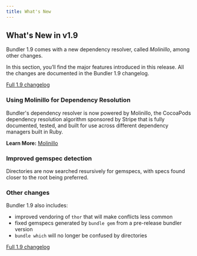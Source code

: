 ```yaml
---
title: What's New
---
```


## What's New in v1.9

Bundler 1.9 comes with a new dependency resolver, called _Molinillo_, among other changes.

In this section, you’ll find the major features introduced in this release. All the changes are documented in the Bundler 1.9 changelog.

[Full 1.9 changelog](https://github.com/bundler/bundler/blob/1-9-stable/CHANGELOG.md)


### Using Molinillo for Dependency Resolution

Bundler's dependency resolver is now powered by Molinillo, the CocoaPods dependency resolution algorithm sponsored by Stripe that is fully
documented, tested, and built for use across different dependency managers built in Ruby.

**Learn More:** [Molinillo](https://github.com/CocoaPods/Molinillo)

### Improved gemspec detection

Directories are now searched resursively for gemspecs, with specs found closer to the root being preferred.

### Other changes

Bundler 1.9 also includes:

- improved vendoring of `thor` that will make conflicts less common
- fixed gemspecs generated by `bundle gem` from a pre-release bundler version
- `bundle which` will no longer be confused by directories

[Full 1.9 changelog](https://github.com/bundler/bundler/blob/1-9-stable/CHANGELOG.md)
